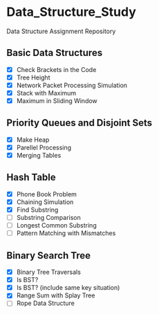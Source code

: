 # Data_Structure_Study
Data Structure Assignment Repository

## Basic Data Structures
- [x] Check Brackets in the Code
- [x] Tree Height
- [x] Network Packet Processing Simulation
- [x] Stack with Maximum
- [x] Maximum in Sliding Window

## Priority Queues and Disjoint Sets
- [x] Make Heap
- [x] Parellel Processing
- [x] Merging Tables

## Hash Table
- [x] Phone Book Problem
- [x] Chaining Simulation
- [x] Find Substring
- [ ] Substring Comparison
- [ ] Longest Common Substring
- [ ] Pattern Matching with Mismatches

## Binary Search Tree
- [x] Binary Tree Traversals
- [x] Is BST?
- [x] Is BST? (include same key situation)
- [x] Range Sum with Splay Tree
- [ ] Rope Data Structure
